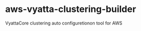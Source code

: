 aws-vyatta-clustering-builder
=============================

VyattaCore clustering auto configuretionon tool for AWS
